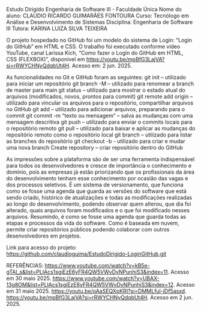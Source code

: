 Estudo Dirigido Engenharia de Software III - Faculdade Única 
Nome do aluno: CLAUDIO RICARDO GUIMARÃES FONTOURA 
Curso: Tecnólogo em Análise e Desenvolvimento de Sistemas 
Disciplina: Engenharia de Software III 
Tutora: KARINA LUIZA SILVA TEIXEIRA

O projeto hospedado no GitHub foi um modelo do sistema de Login: “Login do GitHub” em HTML e CSS. O trabalho foi executado conforme vídeo YouTube, canal Larissa Kich, “Como fazer o Login do GitHub em HTML, CSS (FLEXBOX)”, disponível em https://youtu.be/mpBfG3LajVA?si=rRWYCHNyQdqbUt4H. Acesso em: 2 jun. 2025.

As funcionalidades no Git e GitHub foram as seguintes: git init – utilizado para iniciar um repositório git branch -M – utilizado para renomear a branch de master para main git status – utilizado para mostrar o estado atual do arquivos (modificados, novos, prontos para commit) git remote add origin – utilizado para vincular os arquivos para o repositório, compartilhar arquivos no GitHub git add – utilizado para adicionar arquivos, preparando para o commit git commit -m “texto ou mensagem” – salva as mudanças com uma mensagem descritiva git push – utilizado para enviar o commits locais para o repositório remoto git pull – utilizado para baixar e aplicar as mudanças do repositório remoto como o repositório local git branch – utilizado para listar as branches do repositório git checkout -b - utilizado para criar e mudar uma nova branch Create repository – criar repositório dentro do GitHub

As impressões sobre a plataforma são de ser uma ferramenta indispensável para todos os desenvolvedores e cresce de importância o conhecimento e domínio, pois as empresas já estão priorizando que os profissionais da área do desenvolvimento tenham esse conhecimento por ocasião das vagas e dos processos seletivos. É um sistema de versionamento, que funciona como se fosse uma agenda que guarda as versões do software que está sendo criado, histórico de atualizações e todas as modificações realizadas ao longo do desenvolvimento, podendo observar quem alterou, que dia foi alterado, quais arquivos foram modificados e o que foi modificado nesses arquivos. Resumindo, é como se fosse uma agenda que guarda todas as etapas e processos da vida do software. Como é baseada em nuvem, permite criar repositórios públicos podendo colaborar com outros desenvolvedores em projetos.

Link para acesso do projeto: https://github.com/claudioguima/EstudoDirigido-LoginGitHub.git

REFERÊNCIAS: 
https://www.youtube.com/watch?v=kB5e-gTAl_s&list=PLIAcs1sgiEzE6yFR4QW5VWvDvNPunhiS3&index=11. Acesso em 30 maio 2025. 
https://www.youtube.com/watch?v=UBAX-13g8OM&list=PLIAcs1sgiEzE6yFR4QW5VWvDvNPunhiS3&index=12. Acesso em 31 maio 2025. 
https://youtu.be/oAaSEQXpKRI?si=DMMLful-iDf5asxd. https://youtu.be/mpBfG3LajVA?si=rRWYCHNyQdqbUt4H. Acesso em 2 jun. 2025.
